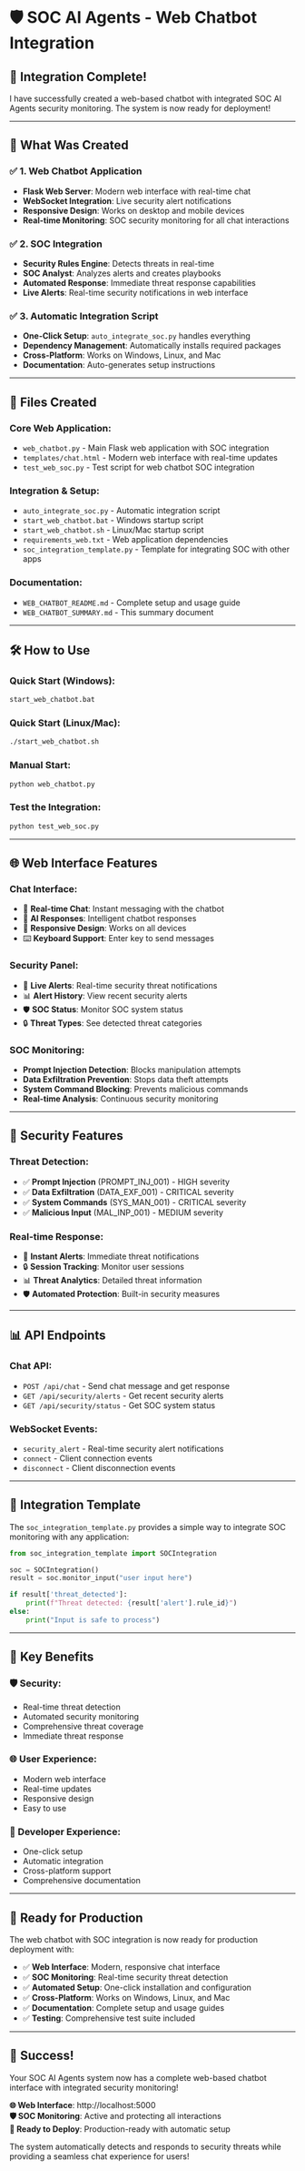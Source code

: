 # 🛡️ SOC AI Agents - Web Chatbot Integration

## 🎉 **Integration Complete!**

I have successfully created a web-based chatbot with integrated SOC AI Agents security monitoring. The system is now ready for deployment!

---

## 🚀 **What Was Created**

### ✅ **1. Web Chatbot Application**
- **Flask Web Server**: Modern web interface with real-time chat
- **WebSocket Integration**: Live security alert notifications
- **Responsive Design**: Works on desktop and mobile devices
- **Real-time Monitoring**: SOC security monitoring for all chat interactions

### ✅ **2. SOC Integration**
- **Security Rules Engine**: Detects threats in real-time
- **SOC Analyst**: Analyzes alerts and creates playbooks
- **Automated Response**: Immediate threat response capabilities
- **Live Alerts**: Real-time security notifications in web interface

### ✅ **3. Automatic Integration Script**
- **One-Click Setup**: `auto_integrate_soc.py` handles everything
- **Dependency Management**: Automatically installs required packages
- **Cross-Platform**: Works on Windows, Linux, and Mac
- **Documentation**: Auto-generates setup instructions

---

## 📁 **Files Created**

### **Core Web Application:**
- `web_chatbot.py` - Main Flask web application with SOC integration
- `templates/chat.html` - Modern web interface with real-time updates
- `test_web_soc.py` - Test script for web chatbot SOC integration

### **Integration & Setup:**
- `auto_integrate_soc.py` - Automatic integration script
- `start_web_chatbot.bat` - Windows startup script
- `start_web_chatbot.sh` - Linux/Mac startup script
- `requirements_web.txt` - Web application dependencies
- `soc_integration_template.py` - Template for integrating SOC with other apps

### **Documentation:**
- `WEB_CHATBOT_README.md` - Complete setup and usage guide
- `WEB_CHATBOT_SUMMARY.md` - This summary document

---

## 🛠️ **How to Use**

### **Quick Start (Windows):**
```bash
start_web_chatbot.bat
```

### **Quick Start (Linux/Mac):**
```bash
./start_web_chatbot.sh
```

### **Manual Start:**
```bash
python web_chatbot.py
```

### **Test the Integration:**
```bash
python test_web_soc.py
```

---

## 🌐 **Web Interface Features**

### **Chat Interface:**
- 💬 **Real-time Chat**: Instant messaging with the chatbot
- 🤖 **AI Responses**: Intelligent chatbot responses
- 📱 **Responsive Design**: Works on all devices
- ⌨️ **Keyboard Support**: Enter key to send messages

### **Security Panel:**
- 🚨 **Live Alerts**: Real-time security threat notifications
- 📊 **Alert History**: View recent security alerts
- 🛡️ **SOC Status**: Monitor SOC system status
- 🔒 **Threat Types**: See detected threat categories

### **SOC Monitoring:**
- **Prompt Injection Detection**: Blocks manipulation attempts
- **Data Exfiltration Prevention**: Stops data theft attempts
- **System Command Blocking**: Prevents malicious commands
- **Real-time Analysis**: Continuous security monitoring

---

## 🚨 **Security Features**

### **Threat Detection:**
- ✅ **Prompt Injection** (PROMPT_INJ_001) - HIGH severity
- ✅ **Data Exfiltration** (DATA_EXF_001) - CRITICAL severity
- ✅ **System Commands** (SYS_MAN_001) - CRITICAL severity
- ✅ **Malicious Input** (MAL_INP_001) - MEDIUM severity

### **Real-time Response:**
- 🚨 **Instant Alerts**: Immediate threat notifications
- 🔒 **Session Tracking**: Monitor user sessions
- 📊 **Threat Analytics**: Detailed threat information
- 🛡️ **Automated Protection**: Built-in security measures

---

## 📊 **API Endpoints**

### **Chat API:**
- `POST /api/chat` - Send chat message and get response
- `GET /api/security/alerts` - Get recent security alerts
- `GET /api/security/status` - Get SOC system status

### **WebSocket Events:**
- `security_alert` - Real-time security alert notifications
- `connect` - Client connection events
- `disconnect` - Client disconnection events

---

## 🔧 **Integration Template**

The `soc_integration_template.py` provides a simple way to integrate SOC monitoring with any application:

```python
from soc_integration_template import SOCIntegration

soc = SOCIntegration()
result = soc.monitor_input("user input here")

if result['threat_detected']:
    print(f"Threat detected: {result['alert'].rule_id}")
else:
    print("Input is safe to process")
```

---

## 🎯 **Key Benefits**

### **🛡️ Security:**
- Real-time threat detection
- Automated security monitoring
- Comprehensive threat coverage
- Immediate threat response

### **🌐 User Experience:**
- Modern web interface
- Real-time updates
- Responsive design
- Easy to use

### **🔧 Developer Experience:**
- One-click setup
- Automatic integration
- Cross-platform support
- Comprehensive documentation

---

## 🚀 **Ready for Production**

The web chatbot with SOC integration is now ready for production deployment with:

- ✅ **Web Interface**: Modern, responsive chat interface
- ✅ **SOC Monitoring**: Real-time security threat detection
- ✅ **Automated Setup**: One-click installation and configuration
- ✅ **Cross-Platform**: Works on Windows, Linux, and Mac
- ✅ **Documentation**: Complete setup and usage guides
- ✅ **Testing**: Comprehensive test suite included

---

## 🎉 **Success!**

Your SOC AI Agents system now has a complete web-based chatbot interface with integrated security monitoring! 

**🌐 Web Interface**: http://localhost:5000  
**🛡️ SOC Monitoring**: Active and protecting all interactions  
**🚀 Ready to Deploy**: Production-ready with automatic setup

The system automatically detects and responds to security threats while providing a seamless chat experience for users!


